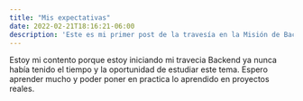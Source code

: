 ```yaml
---
title: "Mis expectativas"
date: 2022-02-21T18:16:21-06:00
description: 'Este es mi primer post de la travesía en la Misión de Backend con Node JS de Launch X.'
---
```


Estoy mi contento porque estoy iniciando mi travecia  Backend ya nunca había tenido el tiempo y la oportunidad de estudiar este tema. 
Espero aprender mucho y poder poner en practica lo aprendido en proyectos reales. 
